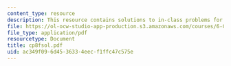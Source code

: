 ```yaml
---
content_type: resource
description: This resource contains solutions to in-class problems for week 8, friday.
file: https://ol-ocw-studio-app-production.s3.amazonaws.com/courses/6-042j-mathematics-for-computer-science-fall-2005/ac349f096d4536334eecf1ffc47c575e_cp8fsol.pdf
file_type: application/pdf
resourcetype: Document
title: cp8fsol.pdf
uid: ac349f09-6d45-3633-4eec-f1ffc47c575e
---
```

